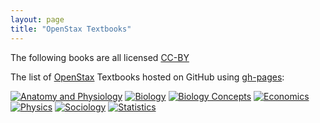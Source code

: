 ```yaml
---
layout: page
title: "OpenStax Textbooks"
---
```


The following books are all licensed [CC-BY](http://creativecommons.org/licenses/by/4.0/)

The list of [OpenStax](http://cnx.org) Textbooks hosted on GitHub using [gh-pages](https://pages.github.com):

[![Anatomy and Physiology](/anatomy-book/cover.png)](/anatomy-book/)
[![Biology](/biology-book/cover.png)](/biology-book/)
[![Biology Concepts](/biology-concepts-book/cover.png)](/biology-concepts-book/)
[![Economics](/economics-book/cover.png)](/economics-book/)
[![Physics](/physics-book/cover.png)](/physics-book/)
[![Sociology](/sociology-book/cover.png)](/sociology-book/)
[![Statistics](/statistics-book/cover.png)](/statistics-book/)
